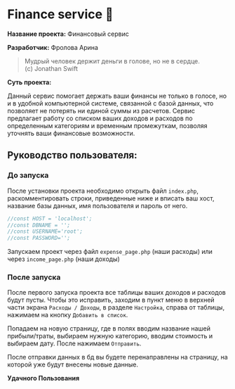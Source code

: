 # Finance service 💸
**Название проекта:** Финансовый сервис

**Разработчик:** Фролова Арина

>Мудрый человек держит деньги в голове, но не в сердце. 
<br> (c) Jonathan Swift 

**Суть проекта:** 
    
Данный сервис помогает держать ваши финансы не только в голосе, но и в удобной компьютерной системе, связанной с базой данных, что позволяет не потерять ни единой суммы из расчетов. Сервис предлагает работу со списком ваших доходов и расходов по определенным категориям и временным промежуткам, позволяя уточнять ваши финансовые возможности.

## **Руководство пользователя:** ##

### **До запуска** ###

После установки проекта необходимо открыть файл `index.php`, раскомментировать строки, приведенные ниже и вписать ваш хост, название базы данных, имя пользователя и пароль от него.
```php
//const HOST = 'localhost';
//const DBNAME = '';
//const USERNAME='root';
//const PASSWORD='';
```
Запускаем проект через файл `expense_page.php` (наши расходы) или через `income_page.php` (наши доходы)
### **После запуска** ###

После первого запуска проекта все таблицы ваших доходов и расходов будут пусты. Чтобы это исправить, заходим в пункт меню в верхней части экрана `Расходы / Доходы`, в разделе `Настройка`, справа от таблицы, нажимаем на кнопку `Добавить в список`.

Попадаем на новую страницу, где в полях вводим название нашей прибыли/траты, выбираем нужную категорию, вводим стоимость и выбираем дату. После нажимаем `Отправить`.

После отправки данных в бд вы будете перенаправлены на страницу, на которой уже будут внесены новые данные.

**Удачного Пользования** 




